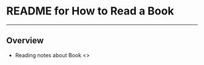 # **README for How to Read a Book**
***


## **Overview**
 * Reading notes about Book <<How to Read a Book>>
